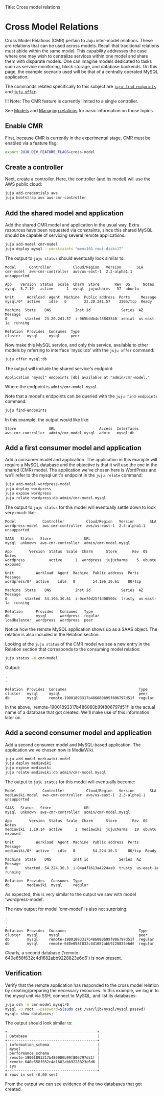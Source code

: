 Title: Cross model relations

<!--

Commands 'find-endpoints' and 'offer' are not yet available in commands.md.

Introduced terms "shared model" and "consumer model".

How to determine a unit's interface (e.g. mysql:db)?

Need to add links from other pages.

Also 'show-endpoints' and 'offers' (admin sees more).

Multi CMR controllers are now allowed it seems.

See wallyworld

-->

# Cross Model Relations

Cross Model Relations (CMR) pertain to Juju inter-model relations. These are
relations that can be used across models. Recall that traditional relations
must abide within the same model. This capability addresses the case where one
may wish to centralize services within one model and share them with disparate
models. One can imagine models dedicated to tasks such as service monitoring,
block storage, and database backends. On this page, the example scenario used
will be that of a centrally operated MySQL application.

The commands related specifically to this subject are
[`juju find-endpoints`][commands-find-endpoints] and
[`juju offer`][commands-offer].

!!! Note:
    The CMR feature is currently limited to a single controller.

See [Models][models] and [Managing relations][charms-relations] for basic
information on those topics.

## Enable CMR

First, because CMR is currently in the experimental stage, CMR must be enabled
via a feature flag:

```bash
export JUJU_DEV_FEATURE_FLAGS=cross-model
```

## Create a controller

Next, create a controller. Here, the controller (and its model) will use the
AWS public cloud:

```bash
juju add-credentials aws
juju bootstrap aws aws-cmr-controller
```

## Add the shared model and application

Add the shared CMR model and application in the usual way. Extra resources have
been requested via constraints, since this shared MySQL should be capable of
servicing several remote applications.

```bash
juju add-model cmr-model
juju deploy mysql --constraints "mem=16G root-disk=1T"
```

The output to `juju status` should eventually look similar to:

```no-highlight
Model      Controller          Cloud/Region   Version       SLA
cmr-model  aws-cmr-controller  aws/us-east-1  2.3-alpha1.1  unsupported

App    Version  Status  Scale  Charm  Store       Rev  OS      Notes
mysql  5.7.19   active      1  mysql  jujucharms   57  ubuntu

Unit      Workload  Agent  Machine  Public address  Ports     Message
mysql/0*  active    idle   0        23.20.241.57    3306/tcp  Ready

Machine  State    DNS           Inst id              Series  AZ          Message
0        started  23.20.241.57  i-065bddb4cf8843540  xenial  us-east-1a  running

Relation  Provides  Consumes  Type
cluster   mysql     mysql     peer
```

Now make this MySQL service, and only this service, available to other models
by referring to interface 'mysql:db' with the `juju offer` command:

```bash
juju offer mysql:db
```

The output will include the shared service's endpoint:

<!-- Below output is wrong! -->

```no-highlight
Application "mysql" endpoints [db] available at "admin/cmr-model."
```

Where the endpoint is `admin/cmr-model.mysql`.

Note that a model's endpoints can be queried with the `juju find-endpoints`
command:

```bash
juju find-endpoints
```

In this example, the output would like like:

```no-highlight
Store               URL                    Access  Interfaces
aws-cmr-controller  admin/cmr-model.mysql  admin   mysql:db
```

## Add a first consumer model and application

Add a consumer model and application. The application in this example will
require a MySQL database and the objective is that it will use the one in the
shared (CMR) model. The application we've chosen here is WordPress and we'll
refer to the mysql unit's endpoint in the `juju relate` command:

```bash
juju add-model wordpress-model
juju deploy wordpress
juju expose wordpress
juju relate wordpress:db admin/cmr-model.mysql
```

The output to `juju status` for this model will eventually settle down to look
very much like:

```no-highlight
Model            Controller          Cloud/Region   Version       SLA
wordpress-model  aws-cmr-controller  aws/us-east-1  2.3-alpha1.1  unsupported

SAAS   Status   Store               URL
mysql  unknown  aws-cmr-controller  admin/cmr-model.mysql

App        Version  Status  Scale  Charm      Store       Rev  OS      Notes
wordpress           active      1  wordpress  jujucharms    5  ubuntu  exposed

Unit          Workload  Agent  Machine  Public address  Ports   Message
wordpress/0*  active    idle   0        54.196.30.61    80/tcp

Machine  State    DNS           Inst id              Series  AZ          Message
0        started  54.196.30.61  i-0ce70d25f1d08500c  trusty  us-east-1a  running

Relation      Provides   Consumes   Type
db            mysql      wordpress  regular
loadbalancer  wordpress  wordpress  peer
```

Notice how the remote MySQL application shows up as a SAAS object. The
relation is also included in the Relation section.

Looking at the `juju status` of the CMR model we see a new entry in the
Relation section that corresponds to the consuming model relation:

```bash
juju status -m cmr-model
```

Output:

```no-highlight
.
.
.
Relation  Provides  Consumes                                 Type
cluster   mysql     mysql                                    peer
db        mysql     remote-19001893317b486080b99f806797d51f  regular
```

In the above, 'remote-19001893317b486080b99f806797d51f' is the actual name of
a database that got created. We'll make use of this information later on.

## Add a second consumer model and application

Add a second consumer model and MySQL-based application. The application we've
chosen now is MediaWiki.

```bash
juju add-model mediawiki-model
juju deploy mediawiki
juju expose mediawiki
juju relate mediawiki:db admin/cmr-model.mysql
```

The output to `juju status` for this model will eventually become:

```no-highlight
Model            Controller          Cloud/Region   Version       SLA
mediawiki-model  aws-cmr-controller  aws/us-east-1  2.3-alpha1.1  unsupported

SAAS   Status   Store               URL
mysql  unknown  aws-cmr-controller  admin/cmr-model.mysql

App        Version  Status  Scale  Charm      Store       Rev  OS      Notes
mediawiki  1.19.14  active      1  mediawiki  jujucharms   19  ubuntu  exposed

Unit          Workload  Agent  Machine  Public address  Ports   Message
mediawiki/0*  active    idle   0        54.224.30.3     80/tcp  Ready

Machine  State    DNS          Inst id              Series  AZ          Message
0        started  54.224.30.3  i-04a4f1613a4224aa0  trusty  us-east-1a  running

Relation  Provides   Consumes  Type
db        mediawiki  mysql     regular
```

As expected, this is very similar to the output we saw with model
'wordpress-model'.

The new output for model 'cmr-model' is also not surprising:

```no-highlight
.
.
.
Relation  Provides  Consumes                                 Type
cluster   mysql     mysql                                    peer
db        mysql     remote-19001893317b486080b99f806797d51f  regular
db        mysql     remote-640e658f832c4d1682abb9228823e6d6  regular
```

Clearly, a second database ('remote-640e658f832c4d1682abb9228823e6d6') is now
present.

## Verification

Verify that the remote application has responded to the cross model relation by
creating/preparing the necessary resources. In this example, we log in to the
mysql unit via SSH, connect to MySQL, and list its databases:

```bash
juju ssh -m cmr-model mysql/0
mysql -u root --password=$(sudo cat /var/lib/mysql/mysql.passwd)
mysql> show databases;
```

The output should look similar to:

```no-highlight
+-----------------------------------------+
| Database                                |
+-----------------------------------------+
| information_schema                      |
| mysql                                   |
| performance_schema                      |
| remote-19001893317b486080b99f806797d51f |
| remote-640e658f832c4d1682abb9228823e6d6 |
| sys                                     |
+-----------------------------------------+
6 rows in set (0.00 sec)
```

From the output we can see evidence of the two databases that got created.


<!-- LINKS -->

[models]: ./models.html
[charms-relations]: ./charms-relations.html
[commands-offer]: ./commands.html#offer
[commands-find-endpoints]: ./commands.html#find-endpoints
